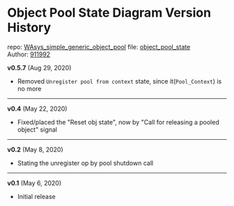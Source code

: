 # Object Pool State Diagram Version History

repo: [WAsys_simple_generic_object_pool](https://github.com/911992/WAsys_simple_generic_object_pool)
file: [object_pool_state](./_diagrams/object_pool_state.svg)  
Author: [911992](https://github.com/911992)  

**v0.5.7** (Aug 29, 2020)

* Removed `Unregister pool from context` state, since it(`Pool_Context`) is no more

<hr/>

**v0.4** (May 22, 2020)

* Fixed/placed the "Reset obj state", now by "Call for releasing a pooled object" signal

<hr/>

**v0.2** (May 8, 2020)

* Stating the unregister op by pool shutdown call

<hr/>

**v0.1** (May 6, 2020)

* Initial release